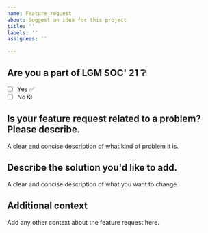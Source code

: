 ```yaml
---
name: Feature request
about: Suggest an idea for this project
title: ''
labels: ''
assignees: ''

---
```



## Are you a part of LGM SOC' 21 ❔
- [ ] Yes ✅
- [ ] No  ❎

## Is your feature request related to a problem? Please describe.
A clear and concise description of what kind of problem it is. 

## Describe the solution you'd like to add.
A clear and concise description of what you want to change.

## Additional context
Add any other context about the feature request here.
